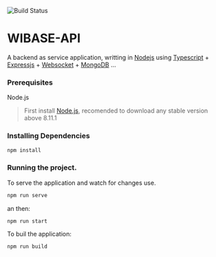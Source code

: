 ![Build Status](https://travis-ci.org/TalissonJunior/wibase-api.svg?branch=master)

# WIBASE-API

A backend as service application, writting in [Nodejs](https://nodejs.org/en/) using [Typescript](https://www.typescriptlang.org/) + [Expressjs](http://expressjs.com/) + [Websocket](https://github.com/websockets/ws) + [MongoDB](https://www.mongodb.com/) ...

### Prerequisites

Node.js 
 
>First install [Node.js](https://nodejs.org/), recomended to download any stable version above 8.11.1


### Installing Dependencies


```sh
npm install 
```

### Running the project.


To serve the application and watch for changes use. 
```sh
npm run serve
```

an then:

```sh
npm run start
```

To buil the application:

```sh
npm run build
```


